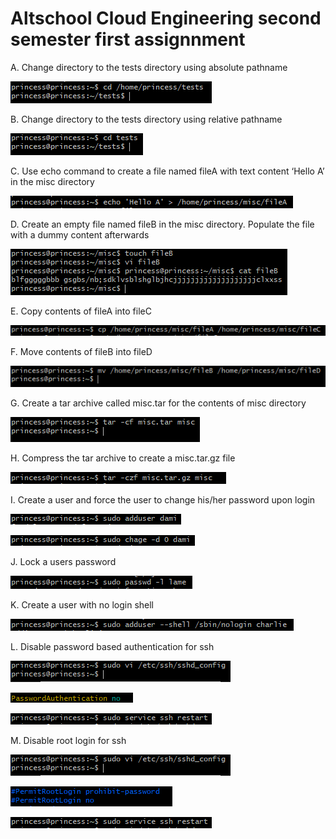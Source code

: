 # Altschool Cloud Engineering second semester first assignnment

A. Change directory to the tests directory using absolute pathname

![absolute pathname](https://raw.githubusercontent.com/Princess-Ben/Altschool-Assignment/main/images/a.PNG)

B. Change directory to the tests directory using relative pathname

![Relative pathname](https://raw.githubusercontent.com/Princess-Ben/Altschool-Assignment/main/images/b.PNG)

C. Use echo command to create a file named fileA with text content ‘Hello A’ in the misc directory

![Echo command](https://raw.githubusercontent.com/Princess-Ben/Altschool-Assignment/main/images/c.PNG)

D. Create an empty file named fileB in the misc directory. Populate the file with a dummy content afterwards

![fileB](https://raw.githubusercontent.com/Princess-Ben/Altschool-Assignment/main/images/d.PNG)

E. Copy contents of fileA into fileC

![FileC](https://raw.githubusercontent.com/Princess-Ben/Altschool-Assignment/main/images/e.PNG)

F. Move contents of fileB into fileD

![FileD](https://raw.githubusercontent.com/Princess-Ben/Altschool-Assignment/main/images/f.PNG)

G. Create a tar archive called misc.tar for the contents of misc directory

![misc.tar](https://raw.githubusercontent.com/Princess-Ben/Altschool-Assignment/main/images/g.PNG)

H. Compress the tar archive to create a misc.tar.gz file

![misc.tar.gz](https://raw.githubusercontent.com/Princess-Ben/Altschool-Assignment/main/images/h.PNG)

I. Create a user and force the user to change his/her password upon login

![sudo adduser](https://raw.githubusercontent.com/Princess-Ben/Altschool-Assignment/main/images/i.PNG)

![sudo chage](https://raw.githubusercontent.com/Princess-Ben/Altschool-Assignment/main/images/ia.PNG)

J. Lock a users password

![lock password](https://raw.githubusercontent.com/Princess-Ben/Altschool-Assignment/main/images/j.PNG)

K.  Create a user with no login shell

![no login shell](https://raw.githubusercontent.com/Princess-Ben/Altschool-Assignment/main/images/k.PNG)

L. Disable password based authentication for ssh

![sudo vi](https://raw.githubusercontent.com/Princess-Ben/Altschool-Assignment/main/images/l.PNG)

![Disable password](https://raw.githubusercontent.com/Princess-Ben/Altschool-Assignment/main/images/Screenshot%201.png)

![ssh restart](https://raw.githubusercontent.com/Princess-Ben/Altschool-Assignment/main/images/l.b.PNG)

M. Disable root login for ssh

![sudo vi](https://raw.githubusercontent.com/Princess-Ben/Altschool-Assignment/main/images/l.PNG)

![Disable login](https://raw.githubusercontent.com/Princess-Ben/Altschool-Assignment/main/images/Screenshot%202.png)

![ssh restart](https://raw.githubusercontent.com/Princess-Ben/Altschool-Assignment/main/images/l.b.PNG)


